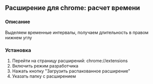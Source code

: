 ## Расширение для chrome: расчет времени

### Описание

Выделяем временные интервалы, получаем длительность в правом нижнем углу

### Установка

1. Перейти на страницу расширений: chrome://extensions
2. Включить режим разработчика
3. Нажать кнопку "Загрузить распакованное расширение"
4. Указать папку с расширением


